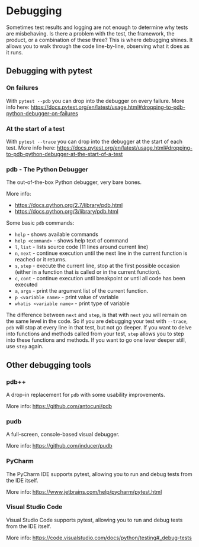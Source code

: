 # Debugging

Sometimes test results and logging are not enough to determine why tests are misbehaving. Is there a problem with
the test, the framework, the product, or a combination of these three? This is where debugging shines.
It allows you to walk through the code line-by-line, observing what it does as it runs.


## Debugging with pytest

### On failures
With `pytest --pdb` you can drop into the debugger on every failure.
More info here: https://docs.pytest.org/en/latest/usage.html#dropping-to-pdb-python-debugger-on-failures

### At the start of a test
With `pytest --trace` you can drop into the debugger at the start of each test.
More info here: https://docs.pytest.org/en/latest/usage.html#dropping-to-pdb-python-debugger-at-the-start-of-a-test


### pdb - The Python Debugger
The out-of-the-box Python debugger, very bare bones.

More info:
- https://docs.python.org/2.7/library/pdb.html
- https://docs.python.org/3/library/pdb.html

Some basic `pdb` commands:
- `help` - shows available commands
- `help <command>` - shows help text of command
- `l`, `list` - lists source code (11 lines around current line)
- `n`, `next` - continue execution until the next line in the current function is reached or it returns.
- `s`, `step` - execute the current line, stop at the first possible occasion (either in a function that is called or in the current function).
- `c`, `cont` - continue execution until breakpoint or until all code has been executed
- `a`, `args` - print the argument list of the current function.
- `p <variable name>` - print value of variable
- `whatis <variable name>` - print type of variable

The difference between `next` and `step`, is that with `next` you will remain on the same level in the code. So if you are debugging your test with `--trace`, `pdb` will stop at every line in that test, but not go deeper. If you want to delve into functions and methods called from your test, `step` allows you to step into these functions and methods. If you want to go one lever deeper still, use `step` again.


## Other debugging tools

### pdb++
A drop-in replacement for `pdb` with some usability improvements.

More info: https://github.com/antocuni/pdb


### pudb
A full-screen, console-based visual debugger.

More info: https://github.com/inducer/pudb


### PyCharm
The PyCharm IDE supports pytest, allowing you to run and debug tests from the IDE itself.

More info: https://www.jetbrains.com/help/pycharm/pytest.html


### Visual Studio Code
Visual Studio Code supports pytest, allowing you to run and debug tests from the IDE itself.

More info: https://code.visualstudio.com/docs/python/testing#_debug-tests
